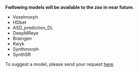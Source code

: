 **Fwllowing models will be available to the zoo in near future.**
- Voxelmorph
- HDbet
- ASD_prediction_DL
- DeepMReye
- Braingen
- Kwyk
- Synthmorph
- SynthSR

To suggest a model, please send your request [here]().
